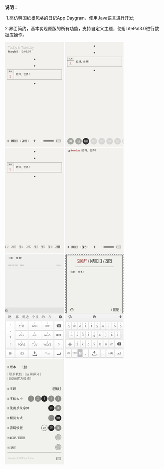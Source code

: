 ​																					

**说明：**

​	1.高仿韩国纸墨风格的日记App Daygram，使用Java语言进行开发;

​	2.界面简约，基本实现原版的所有功能，支持自定义主题，使用LitePal3.0进行数据库操作。

<img src="README.assets/image-20200511114542.jpg" alt="image-20200511114542" style="zoom: 33%;" />

 

<img src="README.assets/image-20200511114555.jpg" alt="image-20200511114555" style="zoom: 33%;" />



<img src="README.assets/image-20200511114602.jpg" alt="image-20200511114602" style="zoom: 33%;" />



<img src="README.assets/image-20200511114610.jpg" alt="image-20200511114610" style="zoom:33%;" />



<img src="README.assets/image-20200511114615.jpg" alt="image-20200511114615" style="zoom:33%;" />



<img src="README.assets/image-20200511114656.jpg" alt="image-20200511114656" style="zoom:33%;" />



<img src="README.assets/image-20200511114702.jpg" alt="image-20200511114702" style="zoom:33%;" />